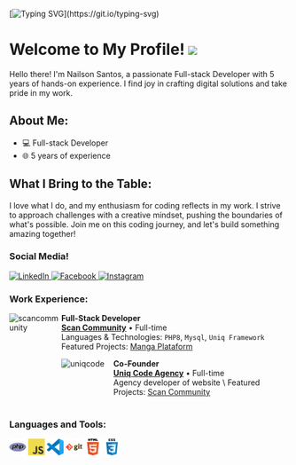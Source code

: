 [![Typing SVG](https://readme-typing-svg.demolab.com?font=Fira+Code&duration=1000&pause=400&background=000000&center=true&vCenter=true&multiline=true&repeat=true&random=false&width=1000&height=100&lines=Hello+everyone%2C;Welcome+to+my+profile;And+this+is+my+readme!)](https://git.io/typing-svg)

# Welcome to My Profile! <img src="https://github.com/claytonjhamilton/claytonjhamilton/blob/main/images/waving_hand.gif" width="18px">

Hello there! I'm Nailson Santos, a passionate Full-stack Developer with 5 years of hands-on experience. I find joy in crafting digital solutions and take pride in my work. 

## About Me:
 
- 💻 Full-stack Developer
- 🌐 5 years of experience

## What I Bring to the Table:

I love what I do, and my enthusiasm for coding reflects in my work. I strive to approach challenges with a creative mindset, pushing the boundaries of what's possible. Join me on this coding journey, and let's build something amazing together!

### Social Media!

<p align="left">
  <a href="#" title="LinkedIn">
    <img src="https://img.shields.io/badge/-Linkedin-0e76a8?style=flat-square&logo=Linkedin&logoColor=white&link=LINK-TO-YOUR-LINKEDIN" alt="LinkedIn"/>
  </a>

  <a href="#" title="Facebook">
    <img src="https://img.shields.io/badge/-Facebook-3b5998?style=flat-square&labelColor=3b5998&logo=facebook&logoColor=white&link=LINK-TO-YOUR-FACEBOOK" alt="Facebook"/>
  </a>
 
  <a href="#" title="Youtube">
    <img src="https://img.shields.io/badge/-YouTube-a60c0c?style=flat-square&labelColor=a60c0c&logo=youtube&logoColor=white&link=LINK-TO-YOUR-INSTAGRAM" alt="Instagram"/>
  </a>
</p>

### Work Experience:

[<img align="left" height="94px" width="94px" alt="scancommunity" src="https://i.imgur.com/XmstLB1.jpg"/>](https://scan.community/)

**Full-Stack Developer** \
[**Scan Community**](https://scan.community/) • Full-time \
Languages & Technologies: `PHP8`, `Mysql`, `Uniq Framework`\
Featured Projects: [Manga Plataform]()
<br/>

[<img align="left" height="94px" width="94px" alt="uniqcode" src="https://i.imgur.com/gaaM1UA.png"/>](https://uniq.code/)

**Co-Founder** \
[**Uniq Code Agency**](https://uniq.code/) • Full-time \
Agency developer of website \ 
Featured Projects: [Scan Community](https://scan.community/)
<br/>
<br/>

### Languages and Tools:
<code><img height="30" src="https://raw.githubusercontent.com/github/explore/80688e429a7d4ef2fca1e82350fe8e3517d3494d/topics/php/php.png"></code>
<code><img height="30" src="https://raw.githubusercontent.com/github/explore/80688e429a7d4ef2fca1e82350fe8e3517d3494d/topics/javascript/javascript.png"></code>
<code><img height="30" src="https://raw.githubusercontent.com/github/explore/80688e429a7d4ef2fca1e82350fe8e3517d3494d/topics/visual-studio-code/visual-studio-code.png"></code>
<code><img height="30" src="https://raw.githubusercontent.com/github/explore/80688e429a7d4ef2fca1e82350fe8e3517d3494d/topics/git/git.png"></code>
<code><img height="30" src="https://raw.githubusercontent.com/github/explore/80688e429a7d4ef2fca1e82350fe8e3517d3494d/topics/html/html.png"></code>
<code><img height="30" src="https://raw.githubusercontent.com/github/explore/80688e429a7d4ef2fca1e82350fe8e3517d3494d/topics/css/css.png" ></code>
